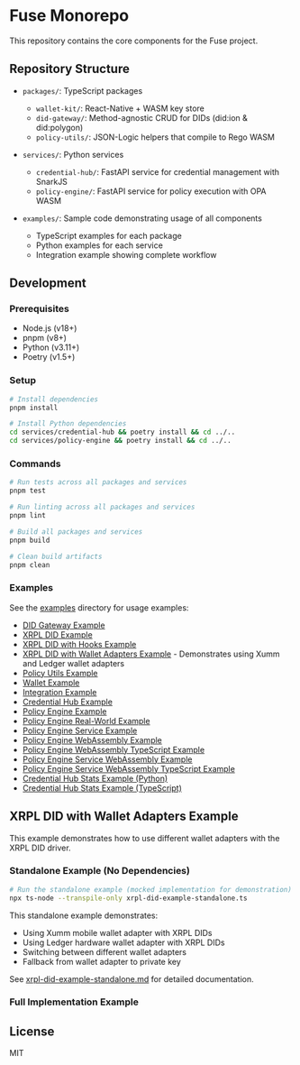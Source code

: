 # Fuse Monorepo

This repository contains the core components for the Fuse project.

## Repository Structure

- `packages/`: TypeScript packages

  - `wallet-kit/`: React-Native + WASM key store
  - `did-gateway/`: Method-agnostic CRUD for DIDs (did:ion & did:polygon)
  - `policy-utils/`: JSON-Logic helpers that compile to Rego WASM

- `services/`: Python services

  - `credential-hub/`: FastAPI service for credential management with SnarkJS
  - `policy-engine/`: FastAPI service for policy execution with OPA WASM

- `examples/`: Sample code demonstrating usage of all components
  - TypeScript examples for each package
  - Python examples for each service
  - Integration example showing complete workflow

## Development

### Prerequisites

- Node.js (v18+)
- pnpm (v8+)
- Python (v3.11+)
- Poetry (v1.5+)

### Setup

```bash
# Install dependencies
pnpm install

# Install Python dependencies
cd services/credential-hub && poetry install && cd ../..
cd services/policy-engine && poetry install && cd ../..
```

### Commands

```bash
# Run tests across all packages and services
pnpm test

# Run linting across all packages and services
pnpm lint

# Build all packages and services
pnpm build

# Clean build artifacts
pnpm clean
```

### Examples

See the [examples](./examples) directory for usage examples:

- [DID Gateway Example](./examples/did-gateway-example.ts)
- [XRPL DID Example](./examples/did-gateway-xrpl-example.ts)
- [XRPL DID with Hooks Example](./examples/did-gateway-xrpl-hooks-example.ts)
- [XRPL DID with Wallet Adapters Example](./examples/xrpl-did-example-standalone.ts) - Demonstrates using Xumm and Ledger wallet adapters
- [Policy Utils Example](./examples/policy-utils-example.ts)
- [Wallet Example](./examples/wallet-example.ts)
- [Integration Example](./examples/integration-example.ts)
- [Credential Hub Example](./examples/credential-hub-example.py)
- [Policy Engine Example](./examples/policy-engine-example.py)
- [Policy Engine Real-World Example](./examples/policy-engine-real-world-example.py)
- [Policy Engine Service Example](./examples/policy-engine-service-example.py)
- [Policy Engine WebAssembly Example](./examples/policy-engine-wasm-example.py)
- [Policy Engine WebAssembly TypeScript Example](./examples/policy-engine-wasm-example.ts)
- [Policy Engine Service WebAssembly Example](./examples/policy-engine-service-wasm-example.py)
- [Policy Engine Service WebAssembly TypeScript Example](./examples/policy-engine-service-wasm-example.ts)
- [Credential Hub Stats Example (Python)](./examples/credential-hub-stats-example.py)
- [Credential Hub Stats Example (TypeScript)](./examples/credential-hub-stats-example.ts)

## XRPL DID with Wallet Adapters Example

This example demonstrates how to use different wallet adapters with the XRPL DID driver.

### Standalone Example (No Dependencies)

```bash
# Run the standalone example (mocked implementation for demonstration)
npx ts-node --transpile-only xrpl-did-example-standalone.ts
```

This standalone example demonstrates:

- Using Xumm mobile wallet adapter with XRPL DIDs
- Using Ledger hardware wallet adapter with XRPL DIDs
- Switching between different wallet adapters
- Fallback from wallet adapter to private key

See [xrpl-did-example-standalone.md](./xrpl-did-example-standalone.md) for detailed documentation.

### Full Implementation Example

## License

MIT
